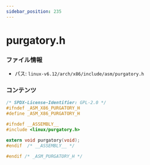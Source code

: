 ```yaml
---
sidebar_position: 235
---
```

# purgatory.h

### ファイル情報

- パス: `linux-v6.12/arch/x86/include/asm/purgatory.h`

### コンテンツ

```h
/* SPDX-License-Identifier: GPL-2.0 */
#ifndef _ASM_X86_PURGATORY_H
#define _ASM_X86_PURGATORY_H

#ifndef __ASSEMBLY__
#include <linux/purgatory.h>

extern void purgatory(void);
#endif	/* __ASSEMBLY__ */

#endif /* _ASM_PURGATORY_H */

```
